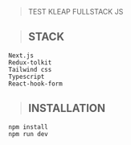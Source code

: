> TEST KLEAP FULLSTACK JS

> ## STACK
```
Next.js 
Redux-tolkit 
Tailwind css 
Typescript 
React-hook-form
```

> ## INSTALLATION 
```
npm install 
npm run dev
```
